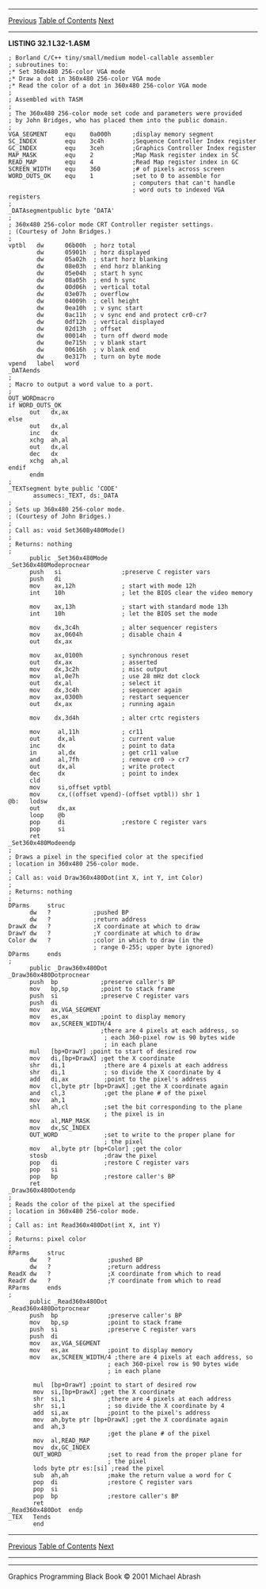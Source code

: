   ------------------------ --------------------------------- --------------------
  [Previous](32-01.html)   [Table of Contents](index.html)   [Next](32-03.html)
  ------------------------ --------------------------------- --------------------

**LISTING 32.1 L32-1.ASM**

    ; Borland C/C++ tiny/small/medium model-callable assembler
    ; subroutines to:
    ;* Set 360x480 256-color VGA mode
    ;* Draw a dot in 360x480 256-color VGA mode
    ;* Read the color of a dot in 360x480 256-color VGA mode
    ;
    ; Assembled with TASM
    ;
    ; The 360x480 256-color mode set code and parameters were provided
    ; by John Bridges, who has placed them into the public domain.
    ;
    VGA_SEGMENT     equ    0a000h      ;display memory segment
    SC_INDEX        equ    3c4h        ;Sequence Controller Index register
    GC_INDEX        equ    3ceh        ;Graphics Controller Index register
    MAP_MASK        equ    2           ;Map Mask register index in SC
    READ_MAP        equ    4           ;Read Map register index in GC
    SCREEN_WIDTH    equ    360         ;# of pixels across screen
    WORD_OUTS_OK    equ    1           ;set to 0 to assemble for
                                       ; computers that can't handle
                                       ; word outs to indexed VGA registers
    ;
    _DATAsegmentpublic byte ‘DATA'
    ;
    ; 360x480 256-color mode CRT Controller register settings.
    ; (Courtesy of John Bridges.)
    ;
    vptbl   dw      06b00h  ; horz total
            dw      05901h  ; horz displayed
            dw      05a02h  ; start horz blanking
            dw      08e03h  ; end horz blanking
            dw      05e04h  ; start h sync
            dw      08a05h  ; end h sync
            dw      00d06h  ; vertical total
            dw      03e07h  ; overflow
            dw      04009h  ; cell height
            dw      0ea10h  ; v sync start
            dw      0ac11h  ; v sync end and protect cr0-cr7
            dw      0df12h  ; vertical displayed
            dw      02d13h  ; offset
            dw      00014h  ; turn off dword mode
            dw      0e715h  ; v blank start
            dw      00616h  ; v blank end
            dw      0e317h  ; turn on byte mode
    vpend   label   word
    _DATAends
    ;
    ; Macro to output a word value to a port.
    ;
    OUT_WORDmacro
    if WORD_OUTS_OK
          out   dx,ax
    else
          out   dx,al
          inc   dx
          xchg  ah,al
          out   dx,al
          dec   dx
          xchg  ah,al
    endif
          endm
    ;
    _TEXTsegment byte public ‘CODE'
           assumecs:_TEXT, ds:_DATA
    ;
    ; Sets up 360x480 256-color mode.
    ; (Courtesy of John Bridges.)
    ;
    ; Call as: void Set360By480Mode()
    ;
    ; Returns: nothing
    ;
          public _Set360x480Mode
    _Set360x480Modeprocnear
          push   si                 ;preserve C register vars
          push   di
          mov    ax,12h             ; start with mode 12h
          int    10h                ; let the BIOS clear the video memory

          mov    ax,13h             ; start with standard mode 13h
          int    10h                ; let the BIOS set the mode

          mov    dx,3c4h            ; alter sequencer registers
          mov    ax,0604h           ; disable chain 4
          out    dx,ax

          mov    ax,0100h           ; synchronous reset
          out    dx,ax              ; asserted
          mov    dx,3c2h            ; misc output
          mov    al,0e7h            ; use 28 mHz dot clock
          out    dx,al              ; select it
          mov    dx,3c4h            ; sequencer again
          mov    ax,0300h           ; restart sequencer
          out    dx,ax              ; running again

          mov    dx,3d4h            ; alter crtc registers

          mov     al,11h            ; cr11
          out     dx,al             ; current value
          inc     dx                ; point to data
          in      al,dx             ; get cr11 value
          and     al,7fh            ; remove cr0 -> cr7
          out     dx,al             ; write protect
          dec     dx                ; point to index
          cld
          mov     si,offset vptbl
          mov     cx,((offset vpend)-(offset vptbl)) shr 1
    @b:   lodsw
          out     dx,ax
          loop    @b
          pop     di                ;restore C register vars
          pop     si
          ret
    _Set360x480Modeendp
    ;
    ; Draws a pixel in the specified color at the specified
    ; location in 360x480 256-color mode.
    ;
    ; Call as: void Draw360x480Dot(int X, int Y, int Color)
    ;
    ; Returns: nothing
    ;
    DParms     struc
          dw   ?            ;pushed BP
          dw   ?            ;return address
    DrawX dw   ?            ;X coordinate at which to draw
    DrawY dw   ?            ;Y coordinate at which to draw
    Color dw   ?            ;color in which to draw (in the
                            ; range 0-255; upper byte ignored)
    DParms     ends
    ;
          public _Draw360x480Dot
    _Draw360x480Dotprocnear
          push  bp            ;preserve caller's BP
          mov   bp,sp         ;point to stack frame
          push  si            ;preserve C register vars
          push  di
          mov   ax,VGA_SEGMENT
          mov   es,ax         ;point to display memory
          mov   ax,SCREEN_WIDTH/4
                              ;there are 4 pixels at each address, so
                               ; each 360-pixel row is 90 bytes wide
                               ; in each plane
          mul   [bp+DrawY] ;point to start of desired row
          mov   di,[bp+DrawX] ;get the X coordinate
          shr   di,1           ;there are 4 pixels at each address
          shr   di,1           ; so divide the X coordinate by 4
          add   di,ax          ;point to the pixel's address
          mov   cl,byte ptr [bp+DrawX] ;get the X coordinate again
          and   cl,3           ;get the plane # of the pixel
          mov   ah,1
          shl   ah,cl          ;set the bit corresponding to the plane
                               ; the pixel is in
          mov   al,MAP_MASK
          mov   dx,SC_INDEX
          OUT_WORD             ;set to write to the proper plane for
                               ; the pixel
          mov   al,byte ptr [bp+Color] ;get the color
          stosb                ;draw the pixel
          pop   di             ;restore C register vars
          pop   si
          pop   bp             ;restore caller's BP
          ret
    _Draw360x480Dotendp
    ;
    ; Reads the color of the pixel at the specified
    ; location in 360x480 256-color mode.
    ;
    ; Call as: int Read360x480Dot(int X, int Y)
    ;
    ; Returns: pixel color
    ;
    RParms     struc
          dw   ?                ;pushed BP
          dw   ?                ;return address
    ReadX dw   ?                ;X coordinate from which to read
    ReadY dw   ?                ;Y coordinate from which to read
    RParms     ends
    ;
          public _Read360x480Dot
    _Read360x480Dotprocnear
          push  bp              ;preserve caller's BP
          mov   bp,sp           ;point to stack frame
          push  si              ;preserve C register vars
          push  di
          mov   ax,VGA_SEGMENT
          mov   es,ax           ;point to display memory
          mov   ax,SCREEN_WIDTH/4 ;there are 4 pixels at each address, so
                                ; each 360-pixel row is 90 bytes wide
                                ; in each plane

           mul  [bp+DrawY] ;point to start of desired row
           mov  si,[bp+DrawX] ;get the X coordinate
           shr  si,1            ;there are 4 pixels at each address
           shr  si,1            ; so divide the X coordinate by 4
           add  si,ax           ;point to the pixel's address
           mov  ah,byte ptr [bp+DrawX] ;get the X coordinate again
           and  ah,3
                                ;get the plane # of the pixel
           mov  al,READ_MAP
           mov  dx,GC_INDEX
           OUT_WORD             ;set to read from the proper plane for
                                ; the pixel
           lods byte ptr es:[si] ;read the pixel
           sub  ah,ah           ;make the return value a word for C
           pop  di              ;restore C register vars
           pop  si
           pop  bp              ;restore caller's BP
           ret
    _Read360x480Dot  endp
    _TEX   Tends
           end

  ------------------------ --------------------------------- --------------------
  [Previous](32-01.html)   [Table of Contents](index.html)   [Next](32-03.html)
  ------------------------ --------------------------------- --------------------

* * * * *

Graphics Programming Black Book © 2001 Michael Abrash
